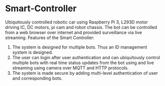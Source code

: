 # Smart-Controller
Ubiquitously controlled robotic car using Raspberry Pi 3, L293D motor driving IC, DC motors, pi cam and robot chassis. The
bot can be controlled from a web browser over internet and provided surveillance via live streaming. Features of the Smart
Controller:

1. The system is designed for multiple bots. Thus an ID management system is designed.
2. The user can login after user authentication and can ubiquitously control multiple bots with real time status updates from
the bot using and live streaming using camera over MQTT and HTTP protocols.
3. The system is made secure by adding multi-level authentication of user and corresponding bots.
